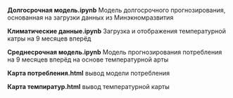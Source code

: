 **Долгосрочная модель.ipynb**  Модель долгосрочного прогнозирования, основанная на загрузки данных из Минэкномразвития

**Климатические данные.ipynb** Загрузка и отображения температурной катры на 9 месяцев вперёд

**Среднесрочная модель.ipynb** Модель прогнозирования потребления на 9 месяцев вперёд на основе температурной арты

**Карта потребления.html** вывод модели потребления 

**Карта темпиратур.html** вывод температурной карты

